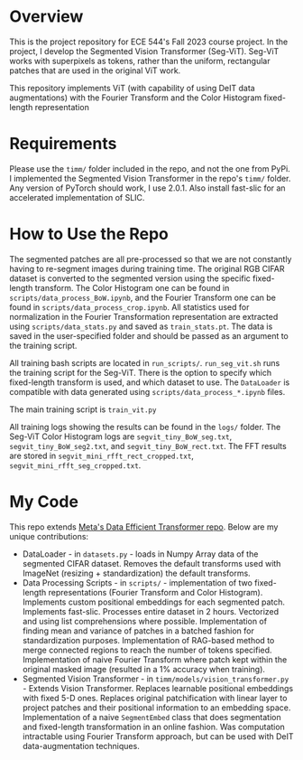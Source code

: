 # Overview
This is the project repository for ECE 544's Fall 2023 course project. In the project, I develop the Segmented Vision Transformer (Seg-ViT). Seg-ViT works with superpixels as tokens, rather than the uniform, rectangular patches that are used in the original ViT work. 

This repository implements ViT (with capability of using DeIT data augmentations) with the Fourier Transform and the Color Histogram fixed-length representation

# Requirements
Please use the `timm/` folder included in the repo, and not the one from PyPi. I implemented the Segmented Vision Transformer in the repo's `timm/` folder. Any version of PyTorch should work, I use 2.0.1. Also install fast-slic for an accelerated implementation of SLIC.

# How to Use the Repo
The segmented patches are all pre-processed so that we are not constantly having to re-segment images during training time. The original RGB CIFAR dataset is converted to the segmented version using the specific fixed-length transform. The Color Histogram one can be found in `scripts/data_process_BoW.ipynb`, and the Fourier Transform one can be found in `scripts/data_process_crop.ipynb`. All statistics used for normalization in the Fourier Transformation representation are extracted using `scripts/data_stats.py` and saved as `train_stats.pt`. The data is saved in the user-specified folder and should be passed as an argument to the training script.

All training bash scripts are located in `run_scripts/`. `run_seg_vit.sh` runs the training script for the Seg-ViT. There is the option to specify which fixed-length transform is used, and which dataset to use. The `DataLoader` is compatible with data generated using `scripts/data_process_*.ipynb` files. 

The main training script is `train_vit.py`

All training logs showing the results can be found in the `logs/` folder. The Seg-ViT Color Histogram logs are `segvit_tiny_BoW_seg.txt`, `segvit_tiny_BoW_seg2.txt`, and `segvit_tiny_BoW_rect.txt`. The FFT results are stored in `segvit_mini_rfft_rect_cropped.txt`, `segvit_mini_rfft_seg_cropped.txt`.

# My Code
This repo extends [Meta's Data Efficient Transformer repo](https://github.com/facebookresearch/deit). Below are my unique contributions:

* DataLoader - in `datasets.py` - loads in Numpy Array data of the segmented CIFAR dataset. Removes the default transforms used with ImageNet (resizing + standardization) the default transforms.
* Data Processing Scripts - in `scripts/` - implementation of two fixed-length representations (Fourier Transform and Color Histogram). Implements custom positional embeddings for each segmented patch. Implements fast-slic. Processes entire dataset in 2 hours. Vectorized and using list comprehensions where possible. Implementation of finding mean and variance of patches in a batched fashion for standardization purposes. Implementation of RAG-based method to merge connected regions to reach the number of tokens specified. Implementation of naive Fourier Transform where patch kept within the original masked image (resulted in a 1% accuracy when training).
* Segmented Vision Transformer - in `timm/models/vision_transformer.py` - Extends Vision Transformer. Replaces learnable positional embeddings with fixed 5-D ones. Replaces original patchification with linear layer to project patches and their positional information to an embedding space. Implementation of a naive `SegmentEmbed` class that does segmentation and fixed-length transformation in an online fashion. Was computation intractable using Fourier Transform approach, but can be used with DeIT data-augmentation techniques. 
